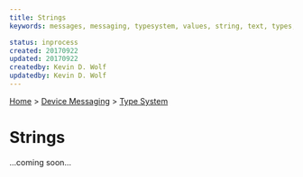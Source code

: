 ```yaml
---
title: Strings
keywords: messages, messaging, typesystem, values, string, text, types, datatypes

status: inprocess
created: 20170922
updated: 20170922
createdby: Kevin D. Wolf
updatedby: Kevin D. Wolf
---
```

[Home](../../Index.md) > [Device Messaging](../Index.md) > [Type System](Index.md)

# Strings

...coming soon...